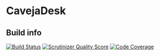 CavejaDesk
==========

## Build info
[![Build Status](https://travis-ci.org/Caveja/CavejaDesk.png)](https://travis-ci.org/Caveja/CavejaDesk)
[![Scrutinizer Quality Score](https://scrutinizer-ci.com/g/Caveja/CavejaDesk/badges/quality-score.png?s=ca825b8506c79ccdbdd1571a31ec211596bdecb1)](https://scrutinizer-ci.com/g/Caveja/CavejaDesk/)
[![Code Coverage](https://scrutinizer-ci.com/g/Caveja/CavejaDesk/badges/coverage.png?s=708735f1de9e44d9144159e26cfb5b6f7c144000)](https://scrutinizer-ci.com/g/Caveja/CavejaDesk/)
